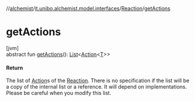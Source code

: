 //[alchemist](../../../index.md)/[it.unibo.alchemist.model.interfaces](../index.md)/[Reaction](index.md)/[getActions](get-actions.md)

# getActions

[jvm]\
abstract fun [getActions](get-actions.md)(): [List](https://docs.oracle.com/javase/8/docs/api/java/util/List.html)<[Action](../-action/index.md)<[T](../../it.unibo.alchemist.boundary.interfaces/-output-monitor/index.md)>>

#### Return

The list of [Action](../-action/index.md)s of the [Reaction](index.md). There is no specification if the list will be a copy of the internal list or a reference. It will depend on implementations. Please be careful when you modify this list.
